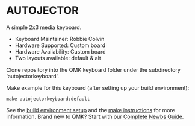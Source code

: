 # AUTOJECTOR

A simple 2x3 media keyboard.

- Keyboard Maintainer: Robbie Colvin
- Hardware Supported: Custom board
- Hardware Availability: Custom board
- Two layouts available: default & alt

Clone repository into the QMK keyboard folder under the subdirectory 'autojectorkeyboard'.

Make example for this keyboard (after setting up your build environment):

    make autojectorkeyboard:default

See the [build environment setup](https://docs.qmk.fm/#/getting_started_build_tools) and the [make instructions](https://docs.qmk.fm/#/getting_started_make_guide) for more information. Brand new to QMK? Start with our [Complete Newbs Guide](https://docs.qmk.fm/#/newbs).

